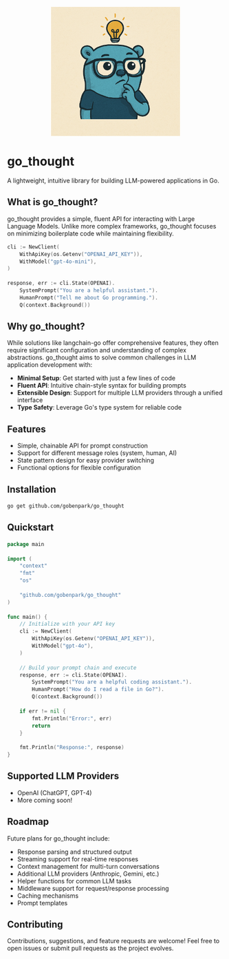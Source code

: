 
<p align="center">
  <img src="./go_thought.png" alt="go_thought Logo" width="300">
</p>

# go_thought

A lightweight, intuitive library for building LLM-powered applications in Go.

## What is go_thought?

go_thought provides a simple, fluent API for interacting with Large Language Models. Unlike more complex frameworks, go_thought focuses on minimizing boilerplate code while maintaining flexibility.

```go
cli := NewClient(
    WithApiKey(os.Getenv("OPENAI_API_KEY")),
    WithModel("gpt-4o-mini"),
)

response, err := cli.State(OPENAI).
    SystemPrompt("You are a helpful assistant.").
    HumanPrompt("Tell me about Go programming.").
    Q(context.Background())
```

## Why go_thought?

While solutions like langchain-go offer comprehensive features, they often require significant configuration and understanding of complex abstractions. go_thought aims to solve common challenges in LLM application development with:

- **Minimal Setup**: Get started with just a few lines of code
- **Fluent API**: Intuitive chain-style syntax for building prompts
- **Extensible Design**: Support for multiple LLM providers through a unified interface
- **Type Safety**: Leverage Go's type system for reliable code

## Features

- Simple, chainable API for prompt construction
- Support for different message roles (system, human, AI)
- State pattern design for easy provider switching
- Functional options for flexible configuration

## Installation

```bash
go get github.com/gobenpark/go_thought
```

## Quickstart

```go
package main

import (
    "context"
    "fmt"
    "os"
    
    "github.com/gobenpark/go_thought"
)

func main() {
    // Initialize with your API key
    cli := NewClient(
        WithApiKey(os.Getenv("OPENAI_API_KEY")),
        WithModel("gpt-4o"),
    )
    
    // Build your prompt chain and execute
    response, err := cli.State(OPENAI).
        SystemPrompt("You are a helpful coding assistant.").
        HumanPrompt("How do I read a file in Go?").
        Q(context.Background())
        
    if err != nil {
        fmt.Println("Error:", err)
        return
    }
    
    fmt.Println("Response:", response)
}
```

## Supported LLM Providers

- OpenAI (ChatGPT, GPT-4)
- More coming soon!

## Roadmap

Future plans for go_thought include:

- Response parsing and structured output
- Streaming support for real-time responses
- Context management for multi-turn conversations
- Additional LLM providers (Anthropic, Gemini, etc.)
- Helper functions for common LLM tasks
- Middleware support for request/response processing
- Caching mechanisms
- Prompt templates

## Contributing

Contributions, suggestions, and feature requests are welcome! Feel free to open issues or submit pull requests as the project evolves.
